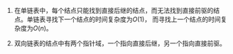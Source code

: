 1. 在单链表中，每个结点只能找到直接后继的结点，而无法找到直接前驱的结点。单链表寻找下一个结点的时间复杂度为$O(1)$， 而寻找上一个结点的时间复杂度为$O(n)$。

2. 双向链表的结点中有两个指针域，一个指向直接后继，另一个指向直接前驱。